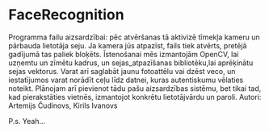 # FaceRecognition


Programma failu aizsardzībai: pēc atvēršanas tā aktivizē tīmekļa kameru un pārbauda lietotāja seju.
Ja kamera jūs atpazīst, fails tiek atvērts, pretējā gadījumā tas paliek bloķēts. 
Īstenošanai mēs izmantojām OpenCV, lai uzņemtu un zīmētu kadrus, un sejas_atpazīšanas bibliotēku,lai aprēķinātu sejas vektorus.
Varat arī saglabāt jaunu fotoattēlu vai dzēst veco, un iestatījumos varat norādīt ceļu līdz datnei, kuras autentiskumu vēlaties noteikt.
Plānojam arī pievienot tādu pašu aizsardzības sistēmu, bet tikai tad, kad pierakstāties vietnēs, izmantojot konkrētu lietotājvārdu un paroli. 
Autori: Artemijs Čudinovs, Kirils Ivanovs

P.s. Yeah...
